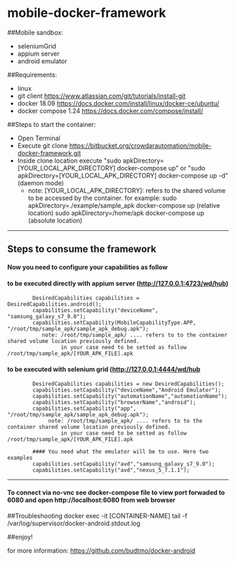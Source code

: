 # mobile-docker-framework
##Mobile sandbox:
- seleniumGrid
- appium server
- android emulator


##Requirements:
- linux
- git client
     https://www.atlassian.com/git/tutorials/install-git
- docker 18.09 
     https://docs.docker.com/install/linux/docker-ce/ubuntu/
- docker compose 1.24
     https://docs.docker.com/compose/install/

##Steps to start the container:
- Open Terminal
- Execute git clone https://bitbucket.org/crowdarautomation/mobile-docker-framework.git
- Inside clone location execute "sudo apkDirectory=[YOUR_LOCAL_APK_DIRECTORY] docker-compose up" or "sudo apkDirectory=[YOUR_LOCAL_APK_DIRECTORY] docker-compose up -d" (daemon mode)
    - note: [YOUR_LOCAL_APK_DIRECTORY]: refers to the shared volume to be accessed by the container.
        for example:  sudo apkDirectory=./example/sample_apk docker-compose up (relative location)
                      sudo apkDirectory=/home/apk docker-compose up  (absolute location)
                      
---------------------------------------------------------------------------------------

## Steps to consume the framework

#### Now you need to configure your capabilities as follow

#### 		to be executed directly with appium server (http://127.0.0.1:4723/wd/hub)
        	DesiredCapabilities capabilities = DesiredCapabilities.android();
        	capabilities.setCapability("deviceName", "samsung_galaxy_s7_9.0");
            capabilities.setCapability(MobileCapabilityType.APP, "/root/tmp/sample_apk/sample_apk_debug.apk");
               note: /root/tmp/sample_apk/ .... refers to to the container shared volume location previously defined.
                     in your case need to be setted as follow /root/tmp/sample_apk/[YOUR_APK_FILE].apk
        	
#### 		to be executed with selenium grid (http://127.0.0.1:4444/wd/hub
        	DesiredCapabilities capabilities = new DesiredCapabilities();
        	capabilities.setCapability("deviceName","Android Emulator");
        	capabilities.setCapability("automationName","automationName");
            capabilities.setCapability("browserName","android");
        	capabilities.setCapability("app", "/root/tmp/sample_apk/sample_apk_debug.apk");
     	         note: /root/tmp/sample_apk/ .... refers to to the container shared volume location previously defined.
                     in your case need to be setted as follow /root/tmp/sample_apk/[YOUR_APK_FILE].apk
			
			#### You need what the emulator will be to use. Here two examples
        	capabilities.setCapability("avd","samsung_galaxy_s7_9.0");
            capabilities.setCapability("avd","nexus_5_7.1.1");
            
            
        	
            
---------------------------------------------------------------------------------------
#### To connect via no-vnc see docker-compose file to view port forwaded to 6080 and open http://localhost:6080 from web browser

##Troubleshooting
docker exec -it [CONTAINER-NAME] tail -f /var/log/supervisor/docker-android.stdout.log

##enjoy!

for more information: https://github.com/budtmo/docker-android


